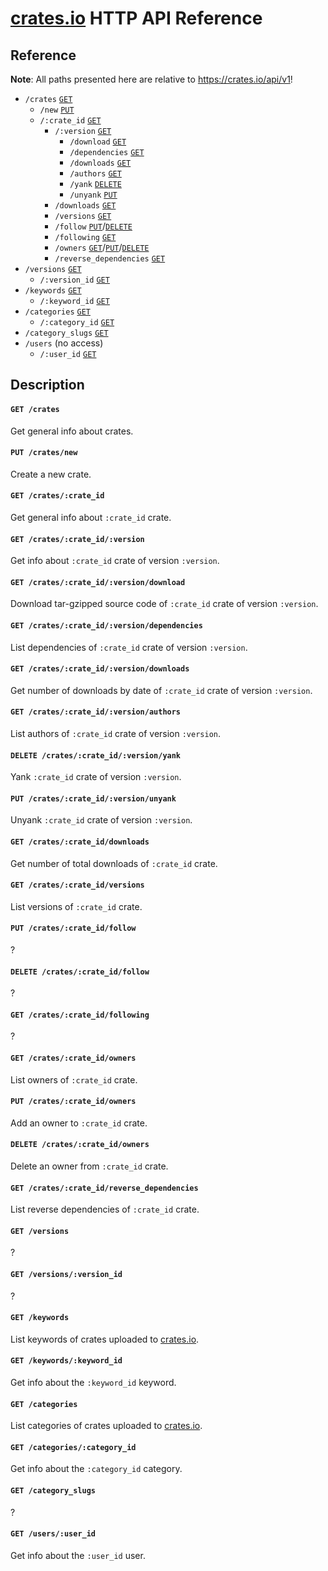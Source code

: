 # [crates.io](https://crates.io) HTTP API Reference


## Reference

**Note**: All paths presented here are relative to https://crates.io/api/v1!

- `/crates` [`GET`](#user-content-get-crates)
  - `/new` [`PUT`](#user-content-put-cratesnew)
  - `/:crate_id` [`GET`](#user-content-get-cratescrate_id)
    - `/:version` [`GET`](#user-content-get-cratescrate_idversion)
      - `/download` [`GET`](#user-content-get-cratescrate_idversiondownload)
      - `/dependencies` [`GET`](#user-content-get-cratescrate_idversiondependencies)
      - `/downloads` [`GET`](#user-content-get-cratescrate_idversiondownloads)
      - `/authors` [`GET`](#user-content-get-cratescrate_idversionauthors)
      - `/yank` [`DELETE`](#user-content-delete-cratescrate_idversionyank)
      - `/unyank` [`PUT`](#user-content-put-cratescrate_idversionunyank)
    - `/downloads` [`GET`](#user-content-get-cratescrate_iddownloads)
    - `/versions` [`GET`](#user-content-get-cratescrate_idversions)
    - `/follow` [`PUT`](#user-content-put-cratescrate_idfollow)/[`DELETE`](#user-content-delete-cratescrate_idfollow)
    - `/following` [`GET`](#user-content-get-cratescrate_idfollowing)
    - `/owners` [`GET`](#user-content-get-cratescrate_idowners)/[`PUT`](#user-content-put-cratescrate_idowners)/[`DELETE`](#user-content-delete-cratescrate_idowners)
    - `/reverse_dependencies` [`GET`](#user-content-get-cratescrate_idreverse_dependencies)
- `/versions` [`GET`](#user-content-get-versions)
  - `/:version_id` [`GET`](#user-content-get-versionsversion_id)
- `/keywords` [`GET`](#user-content-get-keywords)
  - `/:keyword_id` [`GET`](#user-content-get-keywordskeyword_id)
- `/categories` [`GET`](#user-content-get-categories)
  - `/:category_id` [`GET`](#user-content-get-categoriescategory_id)
- `/category_slugs` [`GET`](#user-content-get-category_slugs)
- `/users` (no access)
  - `/:user_id` [`GET`](#user-content-get-usersuser_id)


## Description

#### `GET /crates`

Get general info about crates.

#### `PUT /crates/new`

Create a new crate.

#### `GET /crates/:crate_id`

Get general info about `:crate_id` crate.

#### `GET /crates/:crate_id/:version`

Get info about `:crate_id` crate of version `:version`.

#### `GET /crates/:crate_id/:version/download`

Download tar-gzipped source code of `:crate_id` crate of version `:version`.

#### `GET /crates/:crate_id/:version/dependencies`

List dependencies of `:crate_id` crate of version `:version`.

#### `GET /crates/:crate_id/:version/downloads`

Get number of downloads by date of `:crate_id` crate of version `:version`.

#### `GET /crates/:crate_id/:version/authors`

List authors of `:crate_id` crate of version `:version`.

#### `DELETE /crates/:crate_id/:version/yank`

Yank `:crate_id` crate of version `:version`.

#### `PUT /crates/:crate_id/:version/unyank`

Unyank `:crate_id` crate of version `:version`.

#### `GET /crates/:crate_id/downloads`

Get number of total downloads of `:crate_id` crate.

#### `GET /crates/:crate_id/versions`

List versions of `:crate_id` crate.

#### `PUT /crates/:crate_id/follow`

?

#### `DELETE /crates/:crate_id/follow`

?

#### `GET /crates/:crate_id/following`

?

#### `GET /crates/:crate_id/owners`

List owners of `:crate_id` crate.

#### `PUT /crates/:crate_id/owners`

Add an owner to `:crate_id` crate.

#### `DELETE /crates/:crate_id/owners`

Delete an owner from `:crate_id` crate.

#### `GET /crates/:crate_id/reverse_dependencies`

List reverse dependencies of `:crate_id` crate.

#### `GET /versions`

?

#### `GET /versions/:version_id`

?

#### `GET /keywords`

List keywords of crates uploaded to [crates.io](https://crates.io).

#### `GET /keywords/:keyword_id`

Get info about the `:keyword_id` keyword.

#### `GET /categories`

List categories of crates uploaded to [crates.io](https://crates.io).

#### `GET /categories/:category_id`

Get info about the `:category_id` category.

#### `GET /category_slugs`

?

#### `GET /users/:user_id`

Get info about the `:user_id` user.
